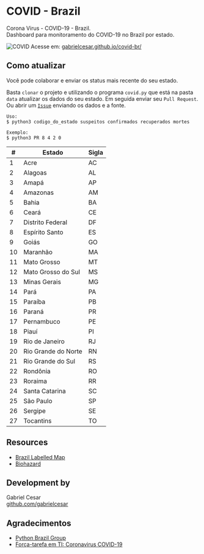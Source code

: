 # COVID - Brazil

Corona Virus - COVID-19 - Brazil.  
Dashboard para monitoramento do COVID-19 no Brazil por estado.

![COVID](https://raw.githubusercontent.com/gabrielcesar/covid-br/master/images/covid.png)
Acesse em: [gabrielcesar.github.io/covid-br/](https://gabrielcesar.github.io/covid-br/)

## Como atualizar
Você pode colaborar e enviar os status mais recente do seu estado.  

Basta ```clonar``` o projeto e utilizando o programa ```covid.py``` que está na pasta ```data``` atualizar os dados do seu estado. Em seguida enviar seu ```Pull Request```. Ou abrir um [```Issue```](https://github.com/gabrielcesar/covid/issues/new/choose) enviando os dados e a fonte.

```
Uso:
$ python3 codigo_do_estado suspeitos confirmados recuperados mortes

Exemplo:
$ python3 PR 8 4 2 0
```

| #  | Estado              | Sigla |
|----|---------------------|-------|
| 1  | Acre                | AC    |
| 2  | Alagoas             | AL    |
| 3  | Amapá               | AP    |
| 4  | Amazonas            | AM    |
| 5  | Bahia               | BA    |
| 6  | Ceará               | CE    |
| 7  | Distrito Federal    | DF    |
| 8  | Espírito Santo      | ES    |
| 9  | Goiás               | GO    |
| 10 | Maranhão            | MA    |
| 11 | Mato Grosso         | MT    |
| 12 | Mato Grosso do Sul  | MS    |
| 13 | Minas Gerais        | MG    |
| 14 | Pará                | PA    |
| 15 | Paraíba             | PB    |
| 16 | Paraná              | PR    |
| 17 | Pernambuco          | PE    |
| 18 | Piauí               | PI    |
| 19 | Rio de Janeiro      | RJ    |
| 20 | Rio Grande do Norte | RN    |
| 21 | Rio Grande do Sul   | RS    |
| 22 | Rondônia            | RO    |
| 23 | Roraima             | RR    |
| 24 | Santa Catarina      | SC    |
| 25 | São Paulo           | SP    |
| 26 | Sergipe             | SE    |
| 27 | Tocantins           | TO    |

## Resources
* [Brazil Labelled Map](https://en.wikipedia.org/wiki/States_of_Brazil#/media/File:Brazil_Labelled_Map.svg)
* [Biohazard](https://en.wikipedia.org/wiki/Biological_hazard#/media/File:Biohazard_symbol_(black_and_yellow).png)


## Development by
Gabriel Cesar  
[github.com/gabrielcesar](https://github.com/gabrielcesar)  

## Agradecimentos
* [Python Brazil Group](https://www.facebook.com/groups/pythonbr/)  
* [Força-tarefa em TI: Coronavirus COVID-19](https://www.facebook.com/groups/coronaviruscplp/)
